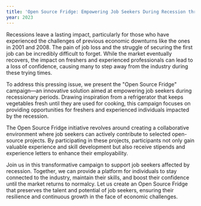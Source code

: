 ```yaml
---
title: 'Open Source Fridge: Empowering Job Seekers During Recession through Open Source Contributions'
year: 2023
---
```


Recessions leave a lasting impact, particularly for those who have experienced the challenges of previous economic downturns like the ones in 2001 and 2008. The pain of job loss and the struggle of securing the first job can be incredibly difficult to forget. While the market eventually recovers, the impact on freshers and experienced professionals can lead to a loss of confidence, causing many to step away from the industry during these trying times.

To address this pressing issue, we present the "Open Source Fridge" campaign—an innovative solution aimed at empowering job seekers during recessionary periods. Drawing inspiration from a refrigerator that keeps vegetables fresh until they are used for cooking, this campaign focuses on providing opportunities for freshers and experienced individuals impacted by the recession.

The Open Source Fridge initiative revolves around creating a collaborative environment where job seekers can actively contribute to selected open-source projects. By participating in these projects, participants not only gain valuable experience and skill development but also receive stipends and experience letters to enhance their employability.

Join us in this transformative campaign to support job seekers affected by recession. Together, we can provide a platform for individuals to stay connected to the industry, maintain their skills, and boost their confidence until the market returns to normalcy. Let us create an Open Source Fridge that preserves the talent and potential of job seekers, ensuring their resilience and continuous growth in the face of economic challenges.